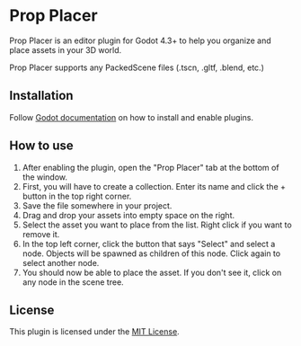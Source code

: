 # Prop Placer
Prop Placer is an editor plugin for Godot 4.3+ to help you organize and place assets in your 3D world.

Prop Placer supports any PackedScene files (.tscn, .gltf, .blend, etc.)

## Installation
Follow [Godot documentation](https://docs.godotengine.org/en/stable/tutorials/plugins/editor/installing_plugins.html#installing-a-plugin) on how to install and enable plugins.

## How to use
1. After enabling the plugin, open the "Prop Placer" tab at the bottom of the window.
2. First, you will have to create a collection. Enter its name and click the + button in the top right corner.
3. Save the file somewhere in your project.
4. Drag and drop your assets into empty space on the right. 
5. Select the asset you want to place from the list. Right click if you want to remove it.
6. In the top left corner, click the button that says "Select" and select a node. Objects will be spawned as children of this node. Click again to select another node.
7. You should now be able to place the asset. If you don't see it, click on any node in the scene tree.

## License
This plugin is licensed under the [MIT License](https://github.com/fstxz/prop_placer/blob/master/LICENSE.txt).
